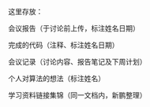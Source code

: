 这里存放：

会议报告（于讨论前上传，标注姓名日期）

完成的代码（注释、标注姓名日期）

会议记录（讨论内容、报告笔记及下周计划）

个人对算法的想法（标注姓名）

学习资料链接集锦（同一文档内，新鹏整理）